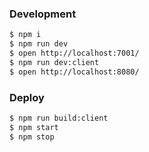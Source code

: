 ### Development

```bash
$ npm i
$ npm run dev
$ open http://localhost:7001/
$ npm run dev:client
$ open http://localhost:8080/
```

### Deploy

```bash
$ npm run build:client
$ npm start
$ npm stop
```
